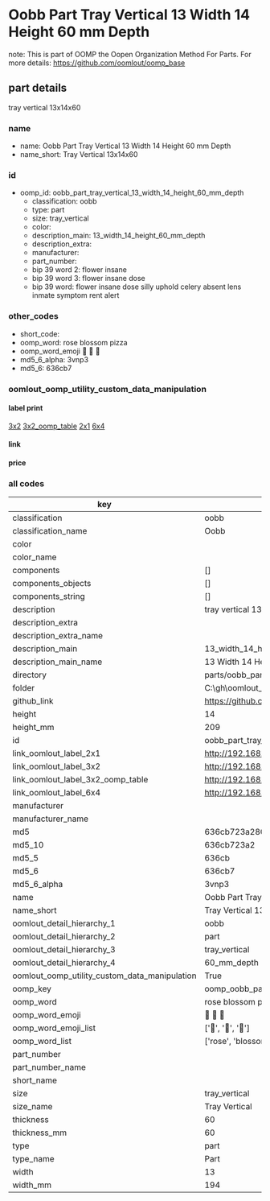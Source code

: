 # Oobb Part Tray Vertical 13 Width 14 Height 60 mm Depth  

note: This is part of OOMP the Oopen Organization Method For Parts. For more details: https://github.com/oomlout/oomp_base

##  part details
  



tray vertical 13x14x60



### name
* name: Oobb Part Tray Vertical 13 Width 14 Height 60 mm Depth
* name_short: Tray Vertical 13x14x60 
### id
* oomp_id: oobb_part_tray_vertical_13_width_14_height_60_mm_depth
  * classification: oobb
  * type: part
  * size: tray_vertical
  * color: 
  * description_main: 13_width_14_height_60_mm_depth
  * description_extra: 
  * manufacturer: 
  * part_number: 
  * bip 39 word 2: flower insane
  * bip 39 word 3: flower insane dose
  * bip 39 word: flower insane dose silly uphold celery absent lens inmate symptom rent alert

### other_codes
* short_code: 
* oomp_word: rose blossom pizza
* oomp_word_emoji :rose: :blossom: :pizza:
* md5_6_alpha: 3vnp3
* md5_6: 636cb7






### oomlout_oomp_utility_custom_data_manipulation
#### label print
[3x2](http://192.168.1.245:1112/?label=oomp%203vnp3)
[3x2_oomp_table](http://192.168.1.108:1112/?label=oomp%203vnp3)
[2x1](http://192.168.1.242:1112/?label=oomp%203vnp3)
[6x4](http://192.168.1.55:1112/?label=oomp%203vnp3)    

#### link

                              

#### price







### all codes 
| key | value |  
| --- | --- |  
| classification | oobb |  
| classification_name | Oobb |  
| color |  |  
| color_name |  |  
| components | [] |  
| components_objects | [] |  
| components_string | [] |  
| description | tray vertical 13x14x60 |  
| description_extra |  |  
| description_extra_name |  |  
| description_main | 13_width_14_height_60_mm_depth |  
| description_main_name | 13 Width 14 Height 60 mm Depth |  
| directory | parts/oobb_part_tray_vertical_13_width_14_height_60_mm_depth |  
| folder | C:\gh\oomlout_oobb_version_4_generated_parts\parts\oobb_part_tray_vertical_13_width_14_height_60_mm_depth |  
| github_link | https://github.com/oomlout/oomlout_oomp_part_src/tree/main/parts/oobb_part_tray_vertical_13_width_14_height_60_mm_depth |  
| height | 14 |  
| height_mm | 209 |  
| id | oobb_part_tray_vertical_13_width_14_height_60_mm_depth |  
| link_oomlout_label_2x1 | http://192.168.1.242:1112/?label=oomp%203vnp3 |  
| link_oomlout_label_3x2 | http://192.168.1.245:1112/?label=oomp%203vnp3 |  
| link_oomlout_label_3x2_oomp_table | http://192.168.1.108:1112/?label=oomp%203vnp3 |  
| link_oomlout_label_6x4 | http://192.168.1.55:1112/?label=oomp%203vnp3 |  
| manufacturer |  |  
| manufacturer_name |  |  
| md5 | 636cb723a280201494776c8a831d3acc |  
| md5_10 | 636cb723a2 |  
| md5_5 | 636cb |  
| md5_6 | 636cb7 |  
| md5_6_alpha | 3vnp3 |  
| name | Oobb Part Tray Vertical 13 Width 14 Height 60 mm Depth |  
| name_short | Tray Vertical 13x14x60  |  
| oomlout_detail_hierarchy_1 | oobb |  
| oomlout_detail_hierarchy_2 | part |  
| oomlout_detail_hierarchy_3 | tray_vertical |  
| oomlout_detail_hierarchy_4 | 60_mm_depth |  
| oomlout_oomp_utility_custom_data_manipulation | True |  
| oomp_key | oomp_oobb_part_tray_vertical_13_width_14_height_60_mm_depth |  
| oomp_word | rose blossom pizza |  
| oomp_word_emoji | :rose: :blossom: :pizza: |  
| oomp_word_emoji_list | [':rose:', ':blossom:', ':pizza:'] |  
| oomp_word_list | ['rose', 'blossom', 'pizza'] |  
| part_number |  |  
| part_number_name |  |  
| short_name |  |  
| size | tray_vertical |  
| size_name | Tray Vertical |  
| thickness | 60 |  
| thickness_mm | 60 |  
| type | part |  
| type_name | Part |  
| width | 13 |  
| width_mm | 194 |  
